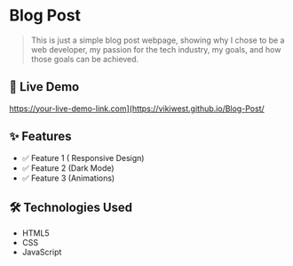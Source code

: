 # Blog Post

> This is just a simple blog post webpage, showing why I chose to be a web developer, my passion for the tech industry, my goals, and how those goals can be achieved.

## 🚀 Live Demo
https://your-live-demo-link.com](https://vikiwest.github.io/Blog-Post/


## ✨ Features
- ✅ Feature 1 ( Responsive Design)
- ✅ Feature 2 (Dark Mode)
- ✅ Feature 3 (Animations)
  
## 🛠️ Technologies Used
- HTML5
- CSS
- JavaScript

